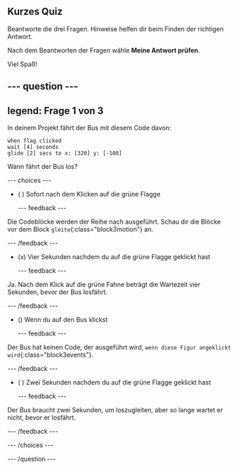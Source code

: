 ## Kurzes Quiz

Beantworte die drei Fragen. Hinweise helfen dir beim Finden der richtigen Antwort.

Nach dem Beantworten der Fragen wähle **Meine Antwort prüfen**.

Viel Spaß!

--- question ---
---
legend: Frage 1 von 3
---

In deinem Projekt fährt der Bus mit diesem Code davon:

```blocks3
when flag clicked 
wait [4] seconds
glide [2] secs to x: [320] y: [-100]
```

Wann fährt der Bus los?

--- choices ---

- ( ) Sofort nach dem Klicken auf die grüne Flagge

  --- feedback ---

Die Codeblöcke werden der Reihe nach ausgeführt. Schau dir die Blöcke vor dem Block `gleite`{:class="block3motion"} an.

  --- /feedback ---

- (x) Vier Sekunden nachdem du auf die grüne Flagge geklickt hast

  --- feedback ---

Ja. Nach dem Klick auf die grüne Fahne beträgt die Wartezeit vier Sekunden, bevor der Bus losfährt.

  --- /feedback ---

- () Wenn du auf den Bus klickst

  --- feedback ---

Der Bus hat keinen Code, der ausgeführt wird, `wenn diese Figur angeklickt wird`{:class="block3events"}.

  --- /feedback ---

- ( ) Zwei Sekunden nachdem du auf die grüne Flagge geklickt hast

  --- feedback ---

Der Bus braucht zwei Sekunden, um loszugleiten, aber so lange wartet er nicht, bevor er losfährt.

  --- /feedback ---

--- /choices ---

--- /question ---
